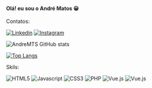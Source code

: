 #### Olá! eu sou o André Matos 😀
Contatos:

[![Linkedin](	https://img.shields.io/badge/LinkedIn-0077B5?style=for-the-badge&logo=linkedin&logoColor=white)](https://www.linkedin.com/in/andremts/)
[![Instagram](	https://img.shields.io/badge/Instagram-E4405F?style=for-the-badge&logo=instagram&logoColor=white)](https://www.instagram.com/andremts_/)

![AndreMTS GitHub stats](https://github-readme-stats.vercel.app/api?username=andremts&show_icons=true&theme=gruvbox)

[![Top Langs](https://github-readme-stats.vercel.app/api/top-langs/?username=andremts&layout=compact)](https://github.com/andremts)

Skils:

![HTML5](	https://img.shields.io/badge/HTML5-E34F26?style=for-the-badge&logo=html5&logoColor=white) ![Javascript](	https://img.shields.io/badge/JavaScript-F7DF1E?style=for-the-badge&logo=javascript&logoColor=black)  ![CSS3](	https://img.shields.io/badge/CSS3-1572B6?style=for-the-badge&logo=css3&logoColor=white) ![PHP](	https://img.shields.io/badge/PHP-777BB4?style=for-the-badge&logo=php&logoColor=white) ![Vue.js](	https://img.shields.io/badge/Vue.js-35495E?style=for-the-badge&logo=vue.js&logoColor=4FC08D) ![Vue.js](	https://img.shields.io/badge/Bootstrap-563D7C?style=for-the-badge&logo=bootstrap&logoColor=white)

